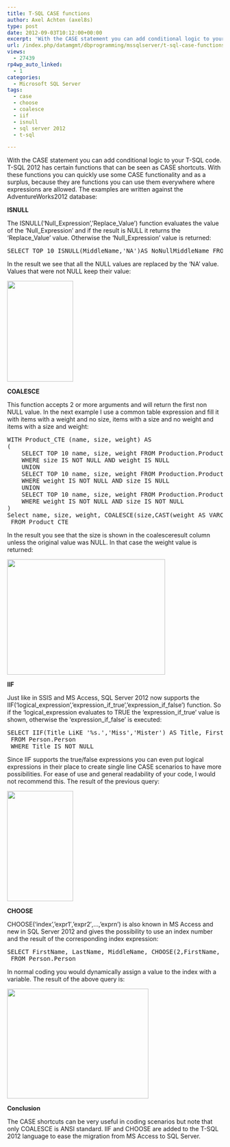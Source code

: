 ```yaml
---
title: T-SQL CASE functions
author: Axel Achten (axel8s)
type: post
date: 2012-09-03T10:12:00+00:00
excerpt: 'With the CASE statement you can add conditional logic to your T-SQL code. T-SQL 2012 has certain functions that can be seen as CASE shortcuts. With these functions you can quickly use some CASE functionality and as a surplus, because they are functions&hellip;'
url: /index.php/datamgmt/dbprogramming/mssqlserver/t-sql-case-functions/
views:
  - 27439
rp4wp_auto_linked:
  - 1
categories:
  - Microsoft SQL Server
tags:
  - case
  - choose
  - coalesce
  - iif
  - isnull
  - sql server 2012
  - t-sql

---
```

With the CASE statement you can add conditional logic to your T-SQL code. T-SQL 2012 has certain functions that can be seen as CASE shortcuts. With these functions you can quickly use some CASE functionality and as a surplus, because they are functions you can use them everywhere where expressions are allowed. The examples are written against the AdventureWorks2012 database:

**ISNULL**

The ISNULL(&#8216;Null\_Expression&#8217;,&#8217;Replace\_Value&#8217;) function evaluates the value of the &#8216;Null\_Expression&#8217; and if the result is NULL it returns the &#8216;Replace\_Value&#8217; value. Otherwise the &#8216;Null_Expression&#8217; value is returned:

<pre>SELECT TOP 10 ISNULL(MiddleName,'NA')AS NoNullMiddleName FROM Person.Person</pre>

In the result we see that all the NULL values are replaced by the &#8216;NA&#8217; value. Values that were not NULL keep their value:

<div class="image_block">
  <a href="/wp-content/uploads/blogs/DataMgmt/Axel8s/CaseSC1.gif?mtime=1346673979"><img alt="" src="/wp-content/uploads/blogs/DataMgmt/Axel8s/CaseSC1.gif?mtime=1346673979" width="154" height="235" /></a>
</div>

**COALESCE**

This function accepts 2 or more arguments and will return the first non NULL value. In the next example I use a common table expression and fill it with items with a weight and no size, items with a size and no weight and items with a size and weight:

<pre>WITH Product_CTE (name, size, weight) AS
(
	SELECT TOP 10 name, size, weight FROM Production.Product
	WHERE size IS NOT NULL AND weight IS NULL
	UNION
	SELECT TOP 10 name, size, weight FROM Production.Product
	WHERE weight IS NOT NULL AND size IS NULL
	UNION
	SELECT TOP 10 name, size, weight FROM Production.Product
	WHERE weight IS NOT NULL AND size IS NOT NULL
)
Select name, size, weight, COALESCE(size,CAST(weight AS VARCHAR(10))) AS coalesceresult
 FROM Product_CTE</pre>

In the result you see that the size is shown in the coalesceresult column unless the original value was NULL. In that case the weight value is returned:

<div class="image_block">
  <a href="/wp-content/uploads/blogs/DataMgmt/Axel8s/CaseSC2.gif?mtime=1346673994"><img alt="" src="/wp-content/uploads/blogs/DataMgmt/Axel8s/CaseSC2.gif?mtime=1346673994" width="369" height="269" /></a>
</div>

**IIF**

Just like in SSIS and MS Access, SQL Server 2012 now supports the IIF(&#8216;logical\_expression&#8217;,&#8217;expression\_if\_true&#8217;,&#8217;expression\_if\_false&#8217;) function. So if the &#8216;logical\_expression evaluates to TRUE the &#8216;expression\_if\_true&#8217; value is shown, otherwise the &#8216;expression\_if\_false&#8217; is executed:

<pre>SELECT IIF(Title LiKE '%s.','Miss','Mister') AS Title, FirstName 
 FROM Person.Person
 WHERE Title IS NOT NULL</pre>

Since IIF supports the true/false expressions you can even put logical expressions in their place to create single line CASE scenarios to have more possibilities. For ease of use and general readability of your code, I would not recommend this. The result of the previous query:

<div class="image_block">
  <a href="/wp-content/uploads/blogs/DataMgmt/Axel8s/CaseSC3.gif?mtime=1346674010"><img alt="" src="/wp-content/uploads/blogs/DataMgmt/Axel8s/CaseSC3.gif?mtime=1346674010" width="154" height="257" /></a>
</div>

**CHOOSE**

CHOOSE(&#8216;index&#8217;,&#8217;expr1&#8242;,&#8217;expr2&#8242;,&#8230;,&#8217;exprn&#8217;) is also known in MS Access and new in SQL Server 2012 and gives the possibility to use an index number and the result of the corresponding index expression:

<pre>SELECT FirstName, LastName, MiddleName, CHOOSE(2,FirstName, LastName, MiddleName) AS Chosen
 FROM Person.Person</pre>

In normal coding you would dynamically assign a value to the index with a variable. The result of the above query is:

<div class="image_block">
  <a href="/wp-content/uploads/blogs/DataMgmt/Axel8s/CaseSC4.gif?mtime=1346674021"><img alt="" src="/wp-content/uploads/blogs/DataMgmt/Axel8s/CaseSC4.gif?mtime=1346674021" width="330" height="256" /></a>
</div>

**Conclusion**

The CASE shortcuts can be very useful in coding scenarios but note that only COALESCE is ANSI standard. IIF and CHOOSE are added to the T-SQL 2012 language to ease the migration from MS Access to SQL Server.